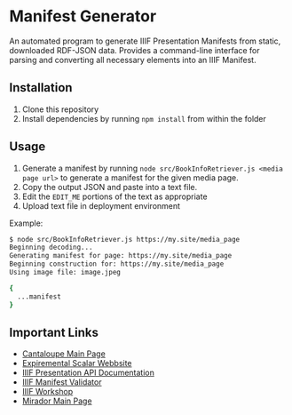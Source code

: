# Manifest Generator
An automated program to generate IIIF Presentation Manifests from static,
downloaded RDF-JSON data. Provides a command-line interface for parsing and
converting all necessary elements into an IIIF Manifest.

## Installation
1. Clone this repository
2. Install dependencies by running `npm install` from within the folder

## Usage
1. Generate a manifest by running `node src/BookInfoRetriever.js <media page
url>` to generate a manifest for the given media page.
2. Copy the output JSON and paste into a text file.
3. Edit the `EDIT_ME` portions of the text as appropriate
4. Upload text file in deployment environment

Example:
```sh
$ node src/BookInfoRetriever.js https://my.site/media_page
Beginning decoding...
Generating manifest for page: https://my.site/media_page
Beginning construction for: https://my.site/media_page
Using image file: image.jpeg

{
  ...manifest
}
```

## Important Links
* [Cantaloupe Main Page](https://cantaloupe-project.github.io/)
* [Expiremental Scalar Webbsite](http://piranesi-test.reclaim.hosting/)
* [IIIF Presentation API Documentation](https://iiif.io/api/presentation/3.0/)
* [IIIF Manifest Validator](https://iiif.io/api/presentation/validator/service/)
* [IIIF Workshop](https://training.iiif.io/iiif-1-day-workshop/image-api/)
* [Mirador Main Page](https://projectmirador.org/)
